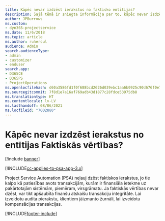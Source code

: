 ```yaml
---
title: Kāpēc nevar izdzēst ierakstus no faktisko entītijas?
description: Šajā tēmā ir sniegta informācija par to, kāpēc nevar izdzēst ierakstus no faktisko entītijas.
author: JPBurrows
ms.custom:
- dyn365-projectservice
ms.date: 11/6/2018
ms.topic: article
ms.author: ruhercul
audience: Admin
search.audienceType:
- admin
- customizer
- enduser
search.app:
- D365CE
- D365PS
- ProjectOperations
ms.openlocfilehash: d60a3586fd1f0f688bcd2626d039ebc1aa6b0925c90d676f0e716400d8e8d6dd
ms.sourcegitcommit: 7f8d1e7a16af769adb43d1877c28fdce53975db8
ms.translationtype: HT
ms.contentlocale: lv-LV
ms.lasthandoff: 08/06/2021
ms.locfileid: "7002880"
---
```

# <a name="why-cant-i-delete-records-from-the-actuals-entity"></a>Kāpēc nevar izdzēst ierakstus no entītijas Faktiskās vērtības?

[!include [banner](../includes/psa-now-project-operations.md)]

[!INCLUDE[cc-applies-to-psa-app-3.x](../includes/cc-applies-to-psa-app-3x.md)]

Project Service Automation (PSA) neļauj dzēst faktiskos ierakstus, jo tie kalpo kā patiesības avots transakcijām, kurām ir finansiāla ietekme uz pakārtotajām sistēmām, piemēram, virsgrāmatu. Ja faktiskās vērtības nevar dzēst, var tikt apšaubīta finanšu atskaišu transakciju integritāte. Lai izveidotu audita pierakstu, klientiem jāizmanto žurnāli, lai izveidotu kompensācijas transakcijas.



[!INCLUDE[footer-include](../includes/footer-banner.md)]